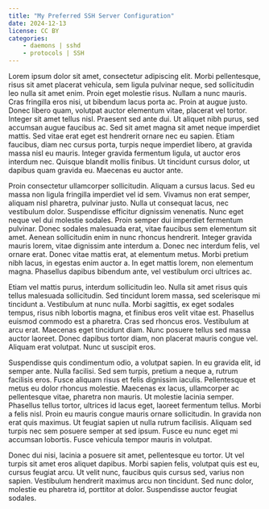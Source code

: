 ```yaml
---
title: "My Preferred SSH Server Configuration"
date: 2024-12-13
license: CC BY
categories:
    - daemons | sshd
    - protocols | SSH
---
```


Lorem ipsum dolor sit amet, consectetur adipiscing elit. Morbi pellentesque, risus sit amet placerat vehicula, sem ligula pulvinar neque, sed sollicitudin leo nulla sit amet enim. Proin eget molestie risus. Nullam a nunc mauris. Cras fringilla eros nisi, ut bibendum lacus porta ac. Proin at augue justo. Donec libero quam, volutpat auctor elementum vitae, placerat vel tortor. Integer sit amet tellus nisl. Praesent sed ante dui. Ut aliquet nibh purus, sed accumsan augue faucibus ac. Sed sit amet magna sit amet neque imperdiet mattis. Sed vitae erat eget est hendrerit ornare nec eu sapien. Etiam faucibus, diam nec cursus porta, turpis neque imperdiet libero, at gravida massa nisl eu mauris. Integer gravida fermentum ligula, ut auctor eros interdum nec. Quisque blandit mollis finibus. Ut tincidunt cursus dolor, ut dapibus quam gravida eu. Maecenas eu auctor ante.

Proin consectetur ullamcorper sollicitudin. Aliquam a cursus lacus. Sed eu massa non ligula fringilla imperdiet vel id sem. Vivamus non erat semper, aliquam nisl pharetra, pulvinar justo. Nulla ut consequat lacus, nec vestibulum dolor. Suspendisse efficitur dignissim venenatis. Nunc eget neque vel dui molestie sodales. Proin semper dui imperdiet fermentum pulvinar. Donec sodales malesuada erat, vitae faucibus sem elementum sit amet. Aenean sollicitudin enim in nunc rhoncus hendrerit. Integer gravida mauris lorem, vitae dignissim ante interdum a. Donec nec interdum felis, vel ornare erat. Donec vitae mattis erat, at elementum metus. Morbi pretium nibh lacus, in egestas enim auctor a. In eget mattis lorem, non elementum magna. Phasellus dapibus bibendum ante, vel vestibulum orci ultrices ac.

Etiam vel mattis purus, interdum sollicitudin leo. Nulla sit amet risus quis tellus malesuada sollicitudin. Sed tincidunt lorem massa, sed scelerisque mi tincidunt a. Vestibulum at nunc nulla. Morbi sagittis, ex eget sodales tempus, risus nibh lobortis magna, et finibus eros velit vitae est. Phasellus euismod commodo est a pharetra. Cras sed rhoncus eros. Vestibulum at arcu erat. Maecenas eget tincidunt diam. Nunc posuere tellus sed massa auctor laoreet. Donec dapibus tortor diam, non placerat mauris congue vel. Aliquam erat volutpat. Nunc ut suscipit eros.

Suspendisse quis condimentum odio, a volutpat sapien. In eu gravida elit, id semper ante. Nulla facilisi. Sed sem turpis, pretium a neque a, rutrum facilisis eros. Fusce aliquam risus et felis dignissim iaculis. Pellentesque et metus eu dolor rhoncus molestie. Maecenas ex lacus, ullamcorper ac pellentesque vitae, pharetra non mauris. Ut molestie lacinia semper. Phasellus tellus tortor, ultrices id lacus eget, laoreet fermentum tellus. Morbi a felis nisl. Proin eu mauris congue mauris ornare sollicitudin. In gravida non erat quis maximus. Ut feugiat sapien ut nulla rutrum facilisis. Aliquam sed turpis nec sem posuere semper at sed ipsum. Fusce eu nunc eget mi accumsan lobortis. Fusce vehicula tempor mauris in volutpat.

Donec dui nisi, lacinia a posuere sit amet, pellentesque eu tortor. Ut vel turpis sit amet eros aliquet dapibus. Morbi sapien felis, volutpat quis est eu, cursus feugiat arcu. Ut velit nunc, faucibus quis cursus sed, varius non sapien. Vestibulum hendrerit maximus arcu non tincidunt. Sed nunc dolor, molestie eu pharetra id, porttitor at dolor. Suspendisse auctor feugiat sodales. 
